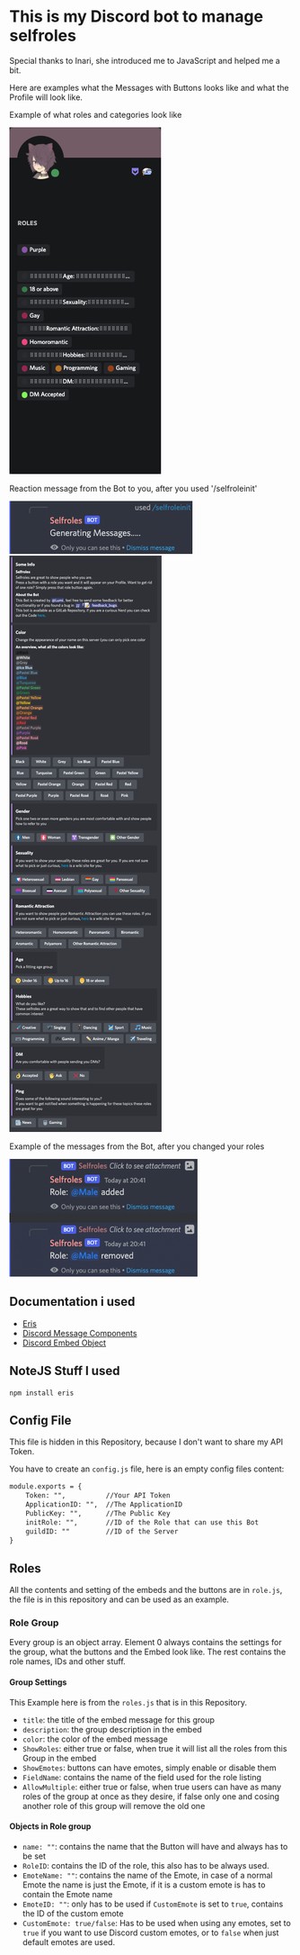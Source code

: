 # This is my Discord bot to manage selfroles

Special thanks to Inari, she introduced me to JavaScript and helped me a bit.

Here are examples what the Messages with Buttons looks like and what the Profile will look like.

Example of what roles and categories look like 

![Profile](Pictures/Profile.png)

Reaction message from the Bot to you, after you used '/selfroleinit'

![Selfroleinit](Pictures/Selfroleinit.png)
![Messages](Pictures/MessagesButtons.png)

Example of the messages from the Bot, after you changed your roles

![RoleMessages](Pictures/RoleMessages.png)


## Documentation i used

- [Eris](https://abal.moe/Eris/)
- [Discord Message Components](https://discord.com/developers/docs/interactions/message-components)
- [Discord Embed Object](https://discord.com/developers/docs/resources/channel#embed-object)



## NoteJS Stuff I used

```
npm install eris
```

## Config File

This file is hidden in this Repository, because I don't want to share my API Token.

You have to create an `config.js` file, here is an empty config files content:
```JS
module.exports = {
    Token: "",          //Your API Token
    ApplicationID: "",  //The ApplicationID
    PublicKey: "",      //The Public Key
    initRole: "",       //ID of the Role that can use this Bot
    guildID: ""         //ID of the Server
}
```


## Roles

All the contents and setting of the embeds and the buttons are in `role.js`, the file is in this repository and can be used as an example.

### Role Group

Every group is an object array.
Element 0 always contains the settings for the group, what the buttons and the Embed look like.
The rest contains the role names, IDs and other stuff. 

#### Group Settings

This Example here is from the `roles.js` that is in this Repository.

- `title`: the title of the embed message for this group
- `description`: the group description in the embed
- `color`: the color of the embed message
- `ShowRoles`: either true or false, when true it will list all the roles from this Group in the embed
- `ShowEmotes`: buttons can have emotes, simply enable or disable them
- `FieldName`: contains the name of the field used for the role listing
- `AllowMultiple`: either true or false, when true users can have as many roles of the group at once as they desire, if false only one and cosing another role of this group will remove the old one  

#### Objects in Role group

- `name: ""`: contains the name that the Button will have and always has to be set
- `RoleID`: contains the ID of the role, this also has to be always used.
- `EmoteName: ""`: contains the name of the Emote, in case of a normal Emote the name is just the Emote, if it is a custom emote is has to contain the Emote name
- `EmoteID: ""`: only has to be used if `CustomEmote` is set to `true`, contains the ID of the custom emote
- `CustomEmote: true/false`: Has to be used when using any emotes, set to `true` if you want to use Discord custom emotes, or to `false` when just default emotes are used.